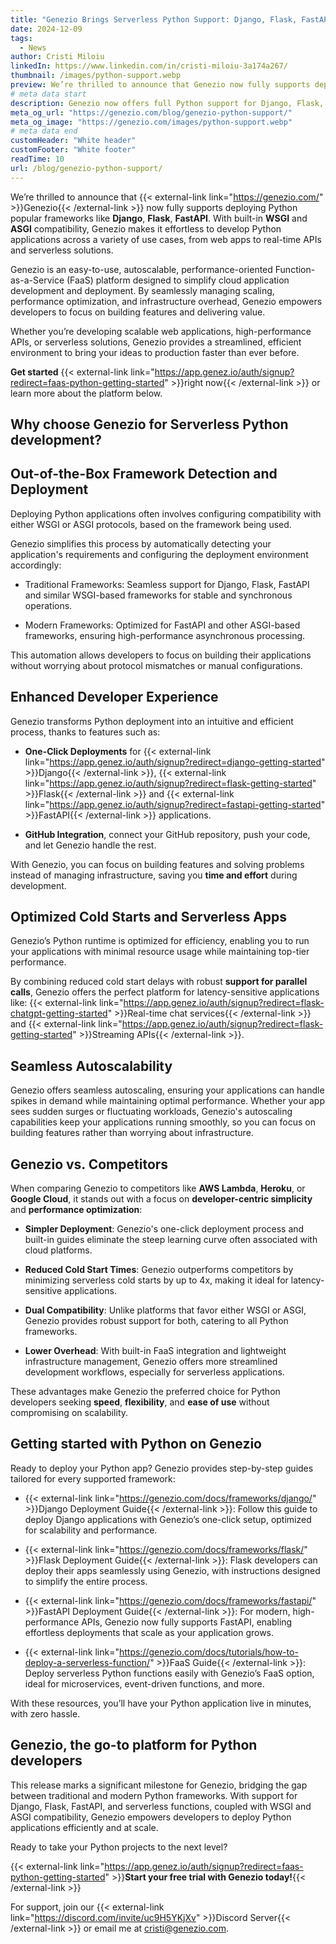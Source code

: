 ```yaml
---
title: "Genezio Brings Serverless Python Support: Django, Flask, FastAPI, and FaaS Now Integrated"
date: 2024-12-09
tags:
  - News
author: Cristi Miloiu
linkedIn: https://www.linkedin.com/in/cristi-miloiu-3a174a267/
thumbnail: /images/python-support.webp
preview: We’re thrilled to announce that Genezio now fully supports deploying Python popular frameworks like Django, Flask, FastAPI. With built-in WSGI and ASGI compatibility, Genezio makes it effortless to develop Python applications across a variety of use cases, from web apps to real-time APIs and serverless solutions.
# meta data start
description: Genezio now offers full Python support for Django, Flask, FastAPI, and Function-as-a-Service, streamlining deployments with WSGI and ASGI compatibility.
meta_og_url: "https://genezio.com/blog/genezio-python-support/"
meta_og_image: "https://genezio.com/images/python-support.webp"
# meta data end
customHeader: "White header"
customFooter: "White footer"
readTime: 10
url: /blog/genezio-python-support/
---
```


We’re thrilled to announce that {{< external-link link="https://genezio.com/" >}}Genezio{{< /external-link >}} now fully supports deploying Python popular frameworks like **Django**, **Flask**, **FastAPI**. With built-in **WSGI** and **ASGI** compatibility, Genezio makes it effortless to develop Python applications across a variety of use cases, from web apps to real-time APIs and serverless solutions.

Genezio is an easy-to-use, autoscalable, performance-oriented Function-as-a-Service (FaaS) platform designed to simplify cloud application development and deployment. By seamlessly managing scaling, performance optimization, and infrastructure overhead, Genezio empowers developers to focus on building features and delivering value.

Whether you’re developing scalable web applications, high-performance APIs, or serverless solutions, Genezio provides a streamlined, efficient environment to bring your ideas to production faster than ever before.

**Get started** {{< external-link link="https://app.genez.io/auth/signup?redirect=faas-python-getting-started" >}}right now{{< /external-link >}} or learn more about the platform below.

## Why choose Genezio for Serverless Python development?

## Out-of-the-Box Framework Detection and Deployment

Deploying Python applications often involves configuring compatibility with either WSGI or ASGI protocols, based on the framework being used.

Genezio simplifies this process by automatically detecting your application's requirements and configuring the deployment environment accordingly:

- Traditional Frameworks: Seamless support for Django, Flask, FastAPI and similar WSGI-based frameworks for stable and synchronous operations.

- Modern Frameworks: Optimized for FastAPI and other ASGI-based frameworks, ensuring high-performance asynchronous processing.

This automation allows developers to focus on building their applications without worrying about protocol mismatches or manual configurations.

## Enhanced Developer Experience

Genezio transforms Python deployment into an intuitive and efficient process, thanks to features such as:

- **One-Click Deployments** for {{< external-link link="https://app.genez.io/auth/signup?redirect=django-getting-started" >}}Django{{< /external-link >}}, {{< external-link link="https://app.genez.io/auth/signup?redirect=flask-getting-started" >}}Flask{{< /external-link >}} and {{< external-link link="https://app.genez.io/auth/signup?redirect=fastapi-getting-started" >}}FastAPI{{< /external-link >}} applications.

- **GitHub Integration**, connect your GitHub repository, push your code, and let Genezio handle the rest.

With Genezio, you can focus on building features and solving problems instead of managing infrastructure, saving you **time and effort** during development.

## Optimized Cold Starts and Serverless Apps

Genezio’s Python runtime is optimized for efficiency, enabling you to run your applications with minimal resource usage while maintaining top-tier performance.

By combining reduced cold start delays with robust **support for parallel calls**, Genezio offers the perfect platform for latency-sensitive applications like: {{< external-link link="https://app.genez.io/auth/signup?redirect=flask-chatgpt-getting-started" >}}Real-time chat services{{< /external-link >}} and {{< external-link link="https://app.genez.io/auth/signup?redirect=flask-getting-started" >}}Streaming APIs{{< /external-link >}}.

## Seamless Autoscalability

Genezio offers seamless autoscaling, ensuring your applications can handle spikes in demand while maintaining optimal performance. Whether your app sees sudden surges or fluctuating workloads, Genezio's autoscaling capabilities keep your applications running smoothly, so you can focus on building features rather than worrying about infrastructure.

## Genezio vs. Competitors

When comparing Genezio to competitors like **AWS Lambda**, **Heroku**, or **Google Cloud**, it stands out with a focus on **developer-centric simplicity** and **performance optimization**:

- **Simpler Deployment**: Genezio's one-click deployment process and built-in guides eliminate the steep learning curve often associated with cloud platforms.

- **Reduced Cold Start Times**: Genezio outperforms competitors by minimizing serverless cold starts by up to 4x, making it ideal for latency-sensitive applications.

- **Dual Compatibility**: Unlike platforms that favor either WSGI or ASGI, Genezio provides robust support for both, catering to all Python frameworks.

- **Lower Overhead**: With built-in FaaS integration and lightweight infrastructure management, Genezio offers more streamlined development workflows, especially for serverless applications.

These advantages make Genezio the preferred choice for Python developers seeking **speed**, **flexibility**, and **ease of use** without compromising on scalability.

## Getting started with Python on Genezio

Ready to deploy your Python app? Genezio provides step-by-step guides tailored for every supported framework:

- {{< external-link link="https://genezio.com/docs/frameworks/django/" >}}Django Deployment Guide{{< /external-link >}}: Follow this guide to deploy Django applications with Genezio’s one-click setup, optimized for scalability and performance.

- {{< external-link link="https://genezio.com/docs/frameworks/flask/" >}}Flask Deployment Guide{{< /external-link >}}: Flask developers can deploy their apps seamlessly using Genezio, with instructions designed to simplify the entire process.

- {{< external-link link="https://genezio.com/docs/frameworks/fastapi/" >}}FastAPI Deployment Guide{{< /external-link >}}: For modern, high-performance APIs, Genezio now fully supports FastAPI, enabling effortless deployments that scale as your application grows.

- {{< external-link link="https://genezio.com/docs/tutorials/how-to-deploy-a-serverless-function/" >}}FaaS Guide{{< /external-link >}}: Deploy serverless Python functions easily with Genezio’s FaaS option, ideal for microservices, event-driven functions, and more.

With these resources, you’ll have your Python application live in minutes, with zero hassle.

## Genezio, the go-to platform for Python developers

This release marks a significant milestone for Genezio, bridging the gap between traditional and modern Python frameworks. With support for Django, Flask, FastAPI, and serverless functions, coupled with WSGI and ASGI compatibility, Genezio empowers developers to deploy Python applications efficiently and at scale.

Ready to take your Python projects to the next level?

{{< external-link link="https://app.genez.io/auth/signup?redirect=faas-python-getting-started" >}}**Start your free trial with Genezio today!**{{< /external-link >}}

For support, join our {{< external-link link="https://discord.com/invite/uc9H5YKjXv" >}}Discord Server{{< /external-link >}} or email me at cristi@genezio.com.
